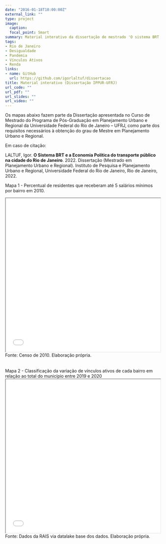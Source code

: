 ```yaml
---
date: "2016-01-18T10:00:00Z"
external_link: ""
type: project
image:
  caption:
  focal_point: Smart
summary: Material interativo da dissertação de mestrado 'O sistema BRT e a Economia Política do transporte público na cidade do Rio de Janeiro'.
tags:
- Rio de Janeiro
- Desigualdade
- Pandemia
- Vínculos Ativos
- Renda
links:
- name: GitHub
  url: https://github.com/igorlaltuf/dissertacao
title: Material interativo (Dissertação IPPUR-UFRJ)
url_code: ""
url_pdf: ""
url_slides: ""
url_video: ""
---
```


Os mapas abaixo fazem parte da Dissertação apresentada no Curso de Mestrado do Programa de Pós-Graduação em Planejamento Urbano e Regional da Universidade Federal do Rio de Janeiro – UFRJ, como parte dos requisitos necessários à obtenção do grau de Mestre em Planejamento Urbano e Regional.
<br>

Em caso de citação:

LALTUF, Igor. **O Sistema BRT e a Economia Política do transporte público na cidade do Rio de Janeiro**. 2022. Dissertação (Mestrado em Planejamento Urbano e Regional). Instituto de Pesquisa e Planejamento Urbano e Regional, Universidade Federal do Rio de Janeiro, Rio de Janeiro, 2022.



Mapa 1 - Percentual de residentes que receberam até 5 salários mínimos por bairro em 2010. 
<iframe seamless src="mapa_bairros_rj.html" width="100%" height="500"></iframe>
Fonte: Censo de 2010. Elaboração própria.
<br>
<br>
<br>
Mapa 2 - Classificação da variação de vínculos ativos de cada bairro em relação ao total do município entre 2019 e 2020 
<iframe seamless src="bairros_RAIS_Rio.html" width="100%" height="500"></iframe>
Fonte: Dados da RAIS via datalake base dos dados. Elaboração própria.





